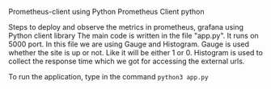 Prometheus-client using Python
Prometheus Client python

Steps to deploy and observe the metrics in prometheus, grafana using Python client library
The main code is written in the file "app.py". It runs on 5000 port. In this file we are using Gauge and Histogram. Gauge is used whether the site is up or not. Like it will be either 1 or 0. Histogram is used to collect the response time which we got for accessing the external urls.

To run the application, type in the command
`python3 app.py`

